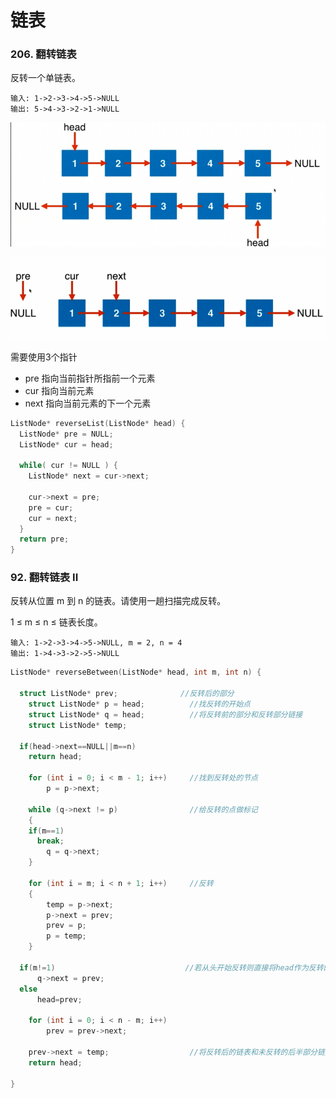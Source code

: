# 链表

### 206. 翻转链表
反转一个单链表。
```
输入: 1->2->3->4->5->NULL
输出: 5->4->3->2->1->NULL
```
![翻转链表](../IMG/reverseLinkedList.png)

![动画演示](../IMG/reverseLinkedL.gif)

需要使用3个指针
 - pre 指向当前指针所指前一个元素
 - cur 指向当前元素
 - next 指向当前元素的下一个元素

```cpp
ListNode* reverseList(ListNode* head) {
  ListNode* pre = NULL;
  ListNode* cur = head;
  
  while( cur != NULL ) {
    ListNode* next = cur->next;
    
    cur->next = pre;
    pre = cur;
    cur = next;
  }
  return pre;
}
```

### 92. 翻转链表 II
反转从位置 m 到 n 的链表。请使用一趟扫描完成反转。

1 ≤ m ≤ n ≤ 链表长度。

```
输入: 1->2->3->4->5->NULL, m = 2, n = 4
输出: 1->4->3->2->5->NULL
```

```cpp
ListNode* reverseBetween(ListNode* head, int m, int n) {

  struct ListNode* prev;              //反转后的部分
	struct ListNode* p = head;          //找反转的开始点
	struct ListNode* q = head;          //将反转前的部分和反转部分链接
	struct ListNode* temp;

  if(head->next==NULL||m==n)          
    return head;

	for (int i = 0; i < m - 1; i++)     //找到反转处的节点
		p = p->next;

	while (q->next != p)                //给反转的点做标记
	{
    if(m==1)
      break;
		q = q->next;
	}

	for (int i = m; i < n + 1; i++)     //反转
	{
		temp = p->next;
		p->next = prev;
		prev = p;
		p = temp;
	}

  if(m!=1)                             //若从头开始反转则直接将head作为反转的头部
	  q->next = prev;
  else
      head=prev;

	for (int i = 0; i < n - m; i++)
		prev = prev->next;

	prev->next = temp;                  //将反转后的链表和未反转的后半部分链接
	return head;
  
}
```